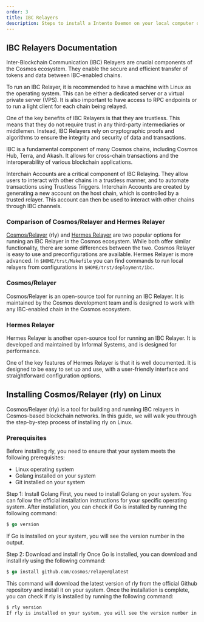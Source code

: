 ```yaml
---
order: 3
title: IBC Relayers
description: Steps to install a Intento Daemon on your local computer or dedicated server.
---
```


## IBC Relayers Documentation

Inter-Blockchain Communication (IBC) Relayers are crucial components of the Cosmos ecosystem. They enable the secure and efficient transfer of tokens and data between IBC-enabled chains.

To run an IBC Relayer, it is recommended to have a machine with Linux as the operating system. This can be either a dedicated server or a virtual private server (VPS). It is also important to have access to RPC endpoints or to run a light client for each chain being relayed.

One of the key benefits of IBC Relayers is that they are trustless. This means that they do not require trust in any third-party intermediaries or middlemen. Instead, IBC Relayers rely on cryptographic proofs and algorithms to ensure the integrity and security of data and transactions.

IBC is a fundamental component of many Cosmos chains, including Cosmos Hub, Terra, and Akash. It allows for cross-chain transactions and the interoperability of various blockchain applications.

Interchain Accounts are a critical component of IBC Relaying. They allow users to interact with other chains in a trustless manner, and to automate transactions using Trustless Triggers. Interchain Accounts are created by generating a new account on the host chain, which is controlled by a trusted relayer. This account can then be used to interact with other chains through IBC channels.


### Comparison of Cosmos/Relayer and Hermes Relayer

[Cosmos/Relayer](https://github.com/cosmos/relayer) (rly) and [Hermes Relayer](https://github.com/informalsystems/hermes/issues) are two popular options for running an IBC Relayer in the Cosmos ecosystem. While both offer similar functionality, there are some differences between the two. Cosmos Relayer is easy to use and preconfigurations are available. Hermes Relayer is more advanced. In `$HOME/trst/Makefile` you can find commands to run local relayers from configurations in  `$HOME/trst/deployment/ibc`.

### Cosmos/Relayer

Cosmos/Relayer is an open-source tool for running an IBC Relayer. It is maintained by the Cosmos development team and is designed to work with any IBC-enabled chain in the Cosmos ecosystem. 

### Hermes Relayer
Hermes Relayer is another open-source tool for running an IBC Relayer. It is developed and maintained by  Informal Systems, and is designed for performance. 

One of the key features of Hermes Relayer is that it is well documented. It is designed to be easy to set up and use, with a user-friendly interface and straightforward configuration options.


## Installing Cosmos/Relayer (rly) on Linux

Cosmos/Relayer (rly) is a tool for building and running IBC relayers in Cosmos-based blockchain networks. In this guide, we will walk you through the step-by-step process of installing rly on Linux.

### Prerequisites

Before installing rly, you need to ensure that your system meets the following prerequisites:

- Linux operating system
- Golang installed on your system
- Git installed on your system 

Step 1: Install Golang
First, you need to install Golang on your system. You can follow the official installation instructions for your specific operating system. After installation, you can check if Go is installed by running the following command:

```go
$ go version
```

If Go is installed on your system, you will see the version number in the output.

Step 2: Download and install rly
Once Go is installed, you can download and install rly using the following command:

```go
$ go install github.com/cosmos/relayer@latest
```

This command will download the latest version of rly from the official Github repository and install it on your system. Once the installation is complete, you can check if rly is installed by running the following command:

```go
$ rly version
If rly is installed on your system, you will see the version number in the output.
```

